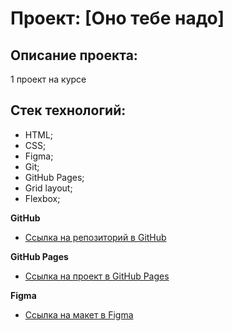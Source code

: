 # Проект: [Оно тебе надо]

## Описание проекта:
1 проект на курсе

## Стек технологий:
  * HTML;
  * CSS;
  * Figma;
  * Git;
  * GitHub Pages;
  * Grid layout;
  * Flexbox;


**GitHub**

* [Ссылка на репозиторий в GitHub](https://github.com/ahma1939/ono-tebe-nado)

**GitHub Pages**

* [Ссылка на проект в GitHub Pages](https://ahma1939.github.io/ono-tebe-nado/)

**Figma**

* [Ссылка на макет в Figma](https://www.figma.com/file/fT8o5J1rGv6WpkMszVDjSh/%232-%D0%9E%D0%BD%D0%BE-%D1%82%D0%B5%D0%B1%D0%B5-%D0%BD%D0%B0%D0%B4%D0%BE-(Copy)?type=design&node-id=0-1&mode=design&t=IO0Ruf2HxAb2GiZM-0)
